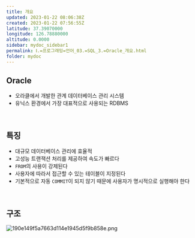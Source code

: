 ```yaml
---
title: 개요
updated: 2023-01-22 08:06:38Z
created: 2023-01-22 07:56:55Z
latitude: 37.39070000
longitude: 126.78880000
altitude: 0.0000
sidebar: mydoc_sidebar1
permalink: Ⅰ.=프로그래밍=언어_03.=SQL_3.=Oracle_개요.html
folder: mydoc
---
```


## Oracle
- 오라클에서 개발한 관계 데이터베이스 관리 시스템
- 유닉스 환경에서 가장 대표적으로 사용되는 RDBMS
<br>

## 특징
- 대규모 데이터베이스 관리에 효율적
- 고성능 트랜잭션 처리를 제공하여 속도가 빠르다
- `FROM`의 사용이 강제된다
- 사용자에 따라서 접근할 수 있는 테이블이 지정된다
- 기본적으로 자동 `COMMIT`이 되지 않기 때문에 사용자가 명시적으로 실행해야 한다
<br>

## 구조

![190e149f5a7663d114e1945d5f9b858e.png](../../../resources/190e149f5a7663d114e1945d5f9b858e.png)
